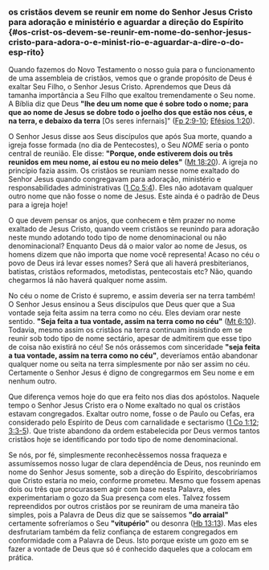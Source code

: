 ### os cristãos devem se reunir em nome do Senhor Jesus Cristo para adoração e ministério e aguardar a direção do Espírito {#os-crist-os-devem-se-reunir-em-nome-do-senhor-jesus-cristo-para-adora-o-e-minist-rio-e-aguardar-a-dire-o-do-esp-rito}

Quando fazemos do Novo Testamento o nosso guia para o funcionamento de uma assembleia de cristãos, vemos que o grande propósito de Deus é exaltar Seu Filho, o Senhor Jesus Cristo. Aprendemos que Deus dá tamanha importância a Seu Filho que exaltou tremendamente o Seu nome. A Bíblia diz que Deus **&quot;lhe deu um nome que é sobre todo o nome; para que ao nome de Jesus se dobre todo o joelho dos que estão nos céus, e na terra, e debaixo da terra** [Os seres infernais]&quot; ([Fp 2:9-10](http://bibliaonline.com.br/acf/fp/2/9-10); [Efésios 1:20](http://bibliaonline.com.br/acf/ef/1/20)).

O Senhor Jesus disse aos Seus discípulos que após Sua morte, quando a igreja fosse formada (no dia de Pentecostes), o Seu _NOME_ seria o ponto central de reunião. Ele disse: **&quot;Porque, onde estiverem dois ou três reunidos em meu nome, aí estou eu no meio deles&quot;** ([Mt 18:20](http://bibliaonline.com.br/acf/mt/18/20)). A igreja no princípio fazia assim. Os cristãos se reuniam nesse nome exaltado do Senhor Jesus quando congregavam para adoração, ministério e responsabilidades administrativas ([1 Co 5:4](http://bibliaonline.com.br/acf/1co/5/4)). Eles não adotavam qualquer outro nome que não fosse o nome de Jesus. Este ainda é o padrão de Deus para a igreja hoje!

O que devem pensar os anjos, que conhecem e têm prazer no nome exaltado de Jesus Cristo, quando veem cristãos se reunindo para adoração neste mundo adotando todo tipo de nome denominacional ou não denominacional? Enquanto Deus dá o maior valor ao nome de Jesus, os homens dizem que não importa que nome você representa! Acaso no céu o povo de Deus irá levar esses nomes? Será que ali haverá presbiterianos, batistas, cristãos reformados, metodistas, pentecostais etc? Não, quando chegarmos lá não haverá qualquer nome assim.

No céu o nome de Cristo é supremo, e assim deveria ser na terra também! O Senhor Jesus ensinou a Seus discípulos que Deus quer que a Sua vontade seja feita assim na terra como no céu. Eles deviam orar neste sentido. **&quot;Seja feita a tua vontade, assim na terra como no céu&quot;** ([Mt 6:10](http://bibliaonline.com.br/acf/mt/6/10)). Todavia, mesmo assim os cristãos na terra continuam insistindo em se reunir sob todo tipo de nome sectário, apesar de admitirem que esse tipo de coisa não existirá no céu! Se nós orássemos com sinceridade **&quot;seja feita a tua vontade, assim na terra como no céu&quot;**, deveríamos então abandonar qualquer nome ou seita na terra simplesmente por não ser assim no céu. Certamente o Senhor Jesus é digno de congregarmos em Seu nome e em nenhum outro.

Que diferença vemos hoje do que era feito nos dias dos apóstolos. Naquele tempo o Senhor Jesus Cristo era o Nome exaltado no qual os cristãos estavam congregados. Exaltar outro nome, fosse o de Paulo ou Cefas, era considerado pelo Espírito de Deus com carnalidade e sectarismo ([1 Co 1:12](http://bibliaonline.com.br/acf/1co/1/12); [3:3-5](http://bibliaonline.com.br/acf/1co/3/3-5)). Que triste abandono da ordem estabelecida por Deus vermos tantos cristãos hoje se identificando por todo tipo de nome denominacional.

Se nós, por fé, simplesmente reconhecêssemos nossa fraqueza e assumíssemos nosso lugar de clara dependência de Deus, nos reunindo em nome do Senhor Jesus somente, sob a direção do Espírito, descobriríamos que Cristo estaria no meio, conforme prometeu. Mesmo que fossem apenas dois ou três que procurassem agir com base nesta Palavra, eles experimentariam o gozo da Sua presença com eles. Talvez fossem repreendidos por outros cristãos por se reuniram de uma maneira tão simples, pois a Palavra de Deus diz que se saíssemos **&quot;do arraial&quot;** certamente sofreríamos o Seu **&quot;vitupério&quot;** ou desonra ([Hb 13:13](http://bibliaonline.com.br/acf/hb/13/13)). Mas eles desfrutariam também da feliz confiança de estarem congregados em conformidade com a Palavra de Deus. Isto porque existe um gozo em se fazer a vontade de Deus que só é conhecido daqueles que a colocam em prática.